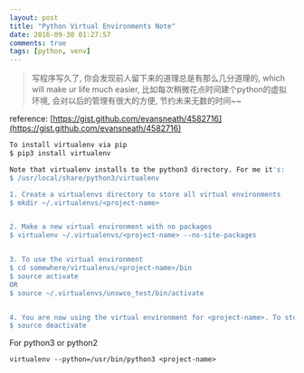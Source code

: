 ```yaml
---
layout: post
title: "Python Virtual Environments Note"
date: 2016-09-30 01:27:57
comments: true
tags: [python, venv]
---
```



> 写程序写久了, 你会发现前人留下来的道理总是有那么几分道理的, which will make ur life much easier, 比如每次稍微花点时间建个python的虚拟环境, 会对以后的管理有很大的方便, 节约未来无数的时间~~

<!--more-->


reference: [https://gist.github.com/evansneath/4582716](https://gist.github.com/evansneath/4582716)

```sh
To install virtualenv via pip
$ pip3 install virtualenv

Note that virtualenv installs to the python3 directory. For me it's:
$ /usr/local/share/python3/virtualenv

1. Create a virtualenvs directory to store all virtual environments
$ mkdir ~/.virtualenvs/<project-name>


2. Make a new virtual environment with no packages
$ virtualenv ~/.virtualenvs/<project-name> --no-site-packages


3. To use the virtual environment
$ cd somewhere/virtualenvs/<project-name>/bin
$ source activate
OR
$ source ~/.virtualenvs/unswco_test/bin/activate


4. You are now using the virtual environment for <project-name>. To stop:
$ source deactivate
```

For python3 or python2
```
virtualenv --python=/usr/bin/python3 <project-name>
```
